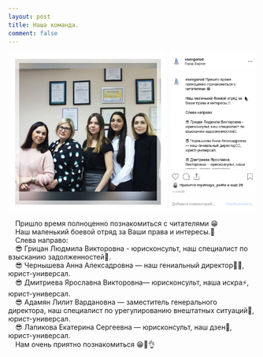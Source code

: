 ```yaml
---
layout: post
title: Наша команда.
comment: false
---
```

![Текст поста]( /sample/i/komanda.png)

⠀
Пришло время полноценно познакомиться с читателями 😁  
⠀
Наш маленький боевой отряд за Ваши права и интересы.💪  
⠀
Слева направо:  
⠀
😎 Грицан Людмила Викторовна - юрисконсульт, наш специалист по взысканию задолженностей🧐.  
⠀
😎 Чернышева Анна Алексадровна — наш гениальный директор👨‍🎓, юрист-универсал.  
⠀
😎 Дмитриева Ярославна Викторовна— юрисконсульт, наша искра⚡, юрист-универсал.  
⠀
😎 Адамян Лилит Вардановна — заместитель генерального директора, наш специалист по урегулированию внештатных ситуаций🤠, юрист-универсал.  
⠀
😎 Лапикова Екатерина Сергеевна — юрисконсульт, наш дзен🙏, юрист-универсал.  
⠀
Нам очень приятно познакомиться 😁👏👌  
